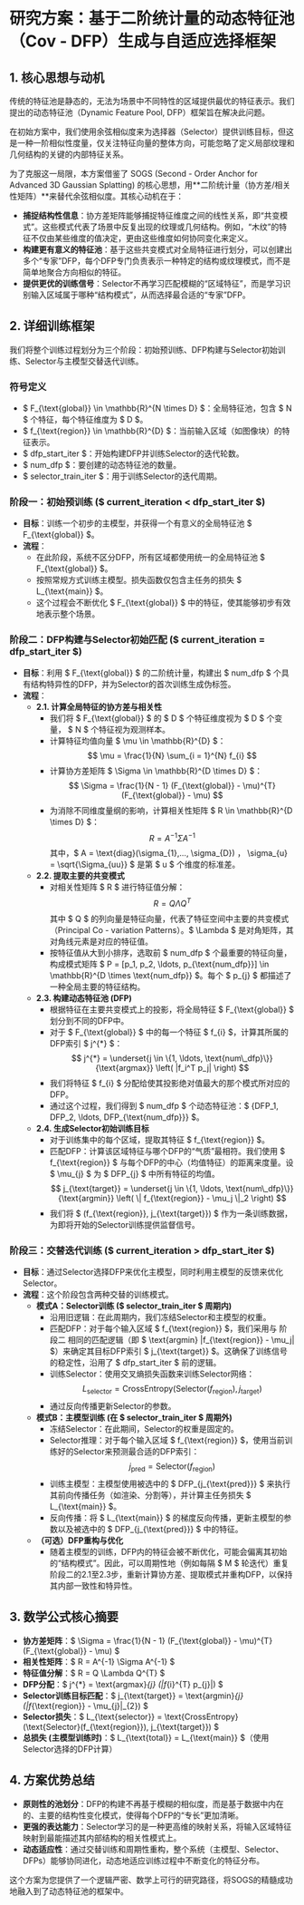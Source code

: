 # 研究方案：基于二阶统计量的动态特征池（Cov - DFP）生成与自适应选择框架

## 1. 核心思想与动机
传统的特征池是静态的，无法为场景中不同特性的区域提供最优的特征表示。我们提出的动态特征池（Dynamic Feature Pool, DFP）框架旨在解决此问题。

在初始方案中，我们使用余弦相似度来为选择器（Selector）提供训练目标，但这是一种一阶相似性度量，仅关注特征向量的整体方向，可能忽略了定义局部纹理和几何结构的关键的内部特征关系。

为了克服这一局限，本方案借鉴了 SOGS (Second - Order Anchor for Advanced 3D Gaussian Splatting) 的核心思想，用**二阶统计量（协方差/相关性矩阵）**来替代余弦相似度。其核心动机在于：

- **捕捉结构性信息**：协方差矩阵能够捕捉特征维度之间的线性关系，即“共变模式”。这些模式代表了场景中反复出现的纹理或几何结构。例如，“木纹”的特征不仅由某些维度的值决定，更由这些维度如何协同变化来定义。
- **构建更有意义的特征池**：基于这些共变模式对全局特征进行划分，可以创建出多个“专家”DFP，每个DFP专门负责表示一种特定的结构或纹理模式，而不是简单地聚合方向相似的特征。
- **提供更优的训练信号**：Selector不再学习匹配模糊的“区域特征”，而是学习识别输入区域属于哪种“结构模式”，从而选择最合适的“专家”DFP。

## 2. 详细训练框架
我们将整个训练过程划分为三个阶段：初始预训练、DFP构建与Selector初始训练、Selector与主模型交替迭代训练。

### 符号定义
- $ F_{\text{global}} \in \mathbb{R}^{N \times D} $：全局特征池，包含 $ N $ 个特征，每个特征维度为 $ D $。
- $ f_{\text{region}} \in \mathbb{R}^{D} $：当前输入区域（如图像块）的特征表示。
- $ dfp\_start\_iter $：开始构建DFP并训练Selector的迭代轮数。
- $ num\_dfp $：要创建的动态特征池的数量。
- $ selector\_train\_iter $：用于训练Selector的迭代周期。

### 阶段一：初始预训练 ($ current\_iteration < dfp\_start\_iter $)
- **目标**：训练一个初步的主模型，并获得一个有意义的全局特征池 $ F_{\text{global}} $。
- **流程**：
    - 在此阶段，系统不区分DFP，所有区域都使用统一的全局特征池 $ F_{\text{global}} $。
    - 按照常规方式训练主模型。损失函数仅包含主任务的损失 $ L_{\text{main}} $。
    - 这个过程会不断优化 $ F_{\text{global}} $ 中的特征，使其能够初步有效地表示整个场景。

### 阶段二：DFP构建与Selector初始匹配 ($ current\_iteration = dfp\_start\_iter $)
- **目标**：利用 $ F_{\text{global}} $ 的二阶统计量，构建出 $ num\_dfp $ 个具有结构特异性的DFP，并为Selector的首次训练生成伪标签。
- **流程**：
    - **2.1. 计算全局特征的协方差与相关性**
        - 我们将 $ F_{\text{global}} $ 的 $ D $ 个特征维度视为 $ D $ 个变量， $ N $ 个特征视为观测样本。
        - 计算特征均值向量 $ \mu \in \mathbb{R}^{D} $：
        $$ \mu = \frac{1}{N} \sum_{i = 1}^{N} f_{i} $$
        - 计算协方差矩阵 $ \Sigma \in \mathbb{R}^{D \times D} $：
        $$ \Sigma = \frac{1}{N - 1} (F_{\text{global}} - \mu)^{T} (F_{\text{global}} - \mu) $$
        - 为消除不同维度量纲的影响，计算相关性矩阵 $ R \in \mathbb{R}^{D \times D} $：
        $$ R = A^{-1} \Sigma A^{-1} $$
        其中，$ A = \text{diag}(\sigma_{1},..., \sigma_{D}) $，$ \sigma_{u} = \sqrt{\Sigma_{uu}} $ 是第 $ u $ 个维度的标准差。
    - **2.2. 提取主要的共变模式**
        - 对相关性矩阵 $ R $ 进行特征值分解：
        $$ R = Q \Lambda Q^{T} $$
        其中 $ Q $ 的列向量是特征向量，代表了特征空间中主要的共变模式（Principal Co - variation Patterns）。$ \Lambda $ 是对角矩阵，其对角线元素是对应的特征值。
        - 按特征值从大到小排序，选取前 $ num\_dfp $ 个最重要的特征向量，构成模式矩阵 $ P = [p_1, p_2, \ldots, p_{\text{num\_dfp}}] \in \mathbb{R}^{D \times \text{num\_dfp}} $。每个 $ p_{j} $ 都描述了一种全局主要的特征结构。
    - **2.3. 构建动态特征池 (DFP)**
        - 根据特征在主要共变模式上的投影，将全局特征 $ F_{\text{global}} $ 划分到不同的DFP中。
        - 对于 $ F_{\text{global}} $ 中的每一个特征 $ f_{i} $，计算其所属的DFP索引 $ j^{*} $：
        $$ j^{*} = \underset{j \in \{1, \ldots, \text{num\_dfp}\}}{\text{argmax}} \left( |f_i^T p_j| \right) $$
        - 我们将特征 $ f_{i} $ 分配给使其投影绝对值最大的那个模式所对应的DFP。
        - 通过这个过程，我们得到 $ num\_dfp $ 个动态特征池：$ \{DFP_1, DFP_2, \ldots, DFP_{\text{num\_dfp}}\} $。
    - **2.4. 生成Selector初始训练目标**
        - 对于训练集中的每个区域，提取其特征 $ f_{\text{region}} $。
        - 匹配DFP：计算该区域特征与哪个DFP的“气质”最相符。我们使用 $ f_{\text{region}} $ 与每个DFP的中心（均值特征）的距离来度量。设 $ \mu_{j} $ 为 $ DFP_{j} $ 中所有特征的均值。
        $$ j_{\text{target}} = \underset{j \in \{1, \ldots, \text{num\_dfp}\}}{\text{argmin}} \left( \| f_{\text{region}} - \mu_j \|_2 \right) $$
        - 我们将 $ (f_{\text{region}}, j_{\text{target}}) $ 作为一条训练数据，为即将开始的Selector训练提供监督信号。

### 阶段三：交替迭代训练 ($ current\_iteration > dfp\_start\_iter $)
- **目标**：通过Selector选择DFP来优化主模型，同时利用主模型的反馈来优化Selector。
- **流程**：这个阶段包含两种交替的训练模式。
    - **模式A：Selector训练 ($ selector\_train\_iter $ 周期内)**
        - 沿用旧逻辑：在此周期内，我们冻结Selector和主模型的权重。
        - 匹配DFP：对于每个输入区域 $ f_{\text{region}} $，我们采用与 阶段二 相同的匹配逻辑（即 $ \text{argmin} \|f_{\text{region}} - \mu_j\| $）来确定其目标DFP索引 $ j_{\text{target}} $。这确保了训练信号的稳定性，沿用了 $ dfp\_start\_iter $ 前的逻辑。
        - 训练Selector：使用交叉熵损失函数来训练Selector网络：
        $$ L_{\text{selector}} = \text{CrossEntropy}(\text{Selector}(f_{\text{region}}), j_{\text{target}}) $$
        - 通过反向传播更新Selector的参数。
    - **模式B：主模型训练 (在 $ selector\_train\_iter $ 周期外)**
        - 冻结Selector：在此期间，Selector的权重是固定的。
        - Selector推理：对于每个输入区域 $ f_{\text{region}} $，使用当前训练好的Selector来预测最合适的DFP索引：
        $$ j_{\text{pred}} = \text{Selector}(f_{\text{region}}) $$
        - 训练主模型：主模型使用被选中的 $ DFP_{j_{\text{pred}}} $ 来执行其前向传播任务（如渲染、分割等），并计算主任务损失 $ L_{\text{main}} $。
        - 反向传播：将 $ L_{\text{main}} $ 的梯度反向传播，更新主模型的参数以及被选中的 $ DFP_{j_{\text{pred}}} $ 中的特征。
    - **（可选）DFP重构与优化**
        - 随着主模型的训练，DFP内的特征会被不断优化，可能会偏离其初始的“结构模式”。因此，可以周期性地（例如每隔 $ M $ 轮迭代）重复阶段二的2.1至2.3步，重新计算协方差、提取模式并重构DFP，以保持其内部一致性和特异性。

## 3. 数学公式核心摘要
- **协方差矩阵**：$ \Sigma = \frac{1}{N - 1} (F_{\text{global}} - \mu)^{T} (F_{\text{global}} - \mu) $
- **相关性矩阵**：$ R = A^{-1} \Sigma A^{-1} $
- **特征值分解**：$ R = Q \Lambda Q^{T} $
- **DFP分配**：$ j^{*} = \text{argmax}_{j} (|f_{i}^{T} p_{j}|) $
- **Selector训练目标匹配**：$ j_{\text{target}} = \text{argmin}_{j} (\|f_{\text{region}} - \mu_{j}\|_{2}) $
- **Selector损失**：$ L_{\text{selector}} = \text{CrossEntropy}(\text{Selector}(f_{\text{region}}), j_{\text{target}}) $
- **总损失 (主模型训练时)**：$ L_{\text{total}} = L_{\text{main}} $（使用Selector选择的DFP计算）

## 4. 方案优势总结
- **原则性的池划分**：DFP的构建不再基于模糊的相似度，而是基于数据中内在的、主要的结构性变化模式，使得每个DFP的“专长”更加清晰。
- **更强的表达能力**：Selector学习的是一种更高维的映射关系，将输入区域特征映射到最能描述其内部结构的相关性模式上。
- **动态适应性**：通过交替训练和周期性重构，整个系统（主模型、Selector、DFPs）能够协同进化，动态地适应训练过程中不断变化的特征分布。

这个方案为您提供了一个逻辑严密、数学上可行的研究路径，将SOGS的精髓成功地融入到了动态特征池的框架中。 